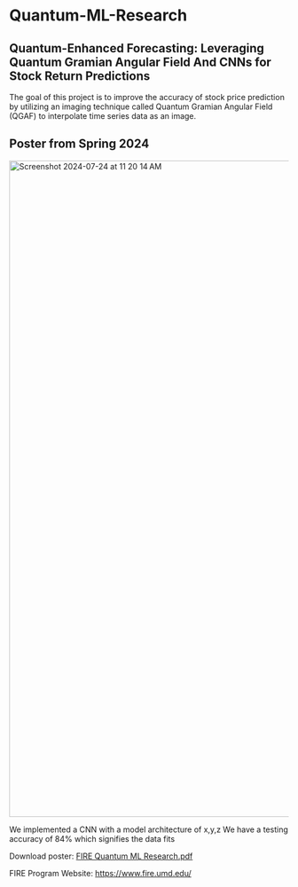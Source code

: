 # Quantum-ML-Research

## Quantum-Enhanced Forecasting: Leveraging Quantum Gramian Angular Field And CNNs for Stock Return Predictions

The goal of this project is to improve the accuracy of stock price prediction by utilizing an imaging technique called Quantum Gramian Angular Field (QGAF) to interpolate time series data as an image.  

## Poster from Spring 2024

<img width="1184" alt="Screenshot 2024-07-24 at 11 20 14 AM" src="https://github.com/user-attachments/assets/b5b76d8b-1fce-47d1-832f-f0d6c80fbb38">




We implemented a CNN with a model architecture of x,y,z
We have a testing accuracy of 84% which signifies the data fits 

Download poster:
[FIRE Quantum ML Research.pdf](https://github.com/user-attachments/files/16353789/FIRE.Quantum.ML.Research.pdf)

FIRE Program Website: https://www.fire.umd.edu/
